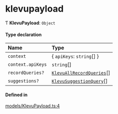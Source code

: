 # klevupayload
      
Ƭ **KlevuPayload**: `Object`

#### Type declaration

| Name | Type |
| :------ | :------ |
| `context` | { `apiKeys`: `string`[]  } |
| `context.apiKeys` | `string`[] |
| `recordQueries?` | [`KlevuAllRecordQueries`](klevuallrecordqueries.md)[] |
| `suggestions?` | [`KlevuSuggestionQuery`](klevusuggestionquery.md)[] |

#### Defined in

[models/KlevuPayload.ts:4](https://github.com/klevultd/frontend-sdk/blob/db7f697/packages/klevu-core/src/models/KlevuPayload.ts#L4)

